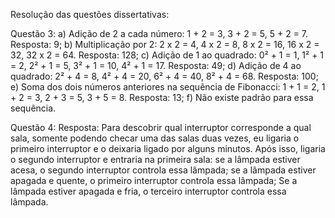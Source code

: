 Resolução das questões dissertativas:

Questão 3: a) Adição de 2 a cada número: 1 + 2 = 3, 3 + 2 = 5, 5 + 2 = 7. Resposta: 9; b) Multiplicação por 2: 2 x 2 = 4, 4 x 2 = 8, 8 x 2 = 16, 16 x 2 = 32, 32 x 2 = 64. Resposta: 128; c) Adição de 1 ao quadrado: 0² + 1 = 1, 1² + 1 = 2, 2² + 1 = 5, 3² + 1 = 10, 4² + 1 = 17. Resposta: 49; d) Adição de 4 ao quadrado: 2² + 4 = 8, 4² + 4 = 20, 6² + 4 = 40, 8² + 4 = 68. Resposta: 100; e) Soma dos dois números anteriores na sequência de Fibonacci: 1 + 1 = 2, 1 + 2 = 3, 2 + 3 = 5, 3 + 5 = 8. Resposta: 13; f) Não existe padrão para essa sequência.

Questão 4: Resposta: Para descobrir qual interruptor corresponde a qual sala, somente podendo checar uma das salas duas vezes, eu ligaria o primeiro interruptor e o deixaria ligado por alguns minutos. Após isso, ligaria o segundo interruptor e entraria na primeira sala: se a lâmpada estiver acesa, o segundo interruptor controla essa lâmpada; se a lâmpada estiver apagada e quente, o primeiro interruptor controla essa lâmpada; Se a lâmpada estiver apagada e fria, o terceiro interruptor controla essa lâmpada.
